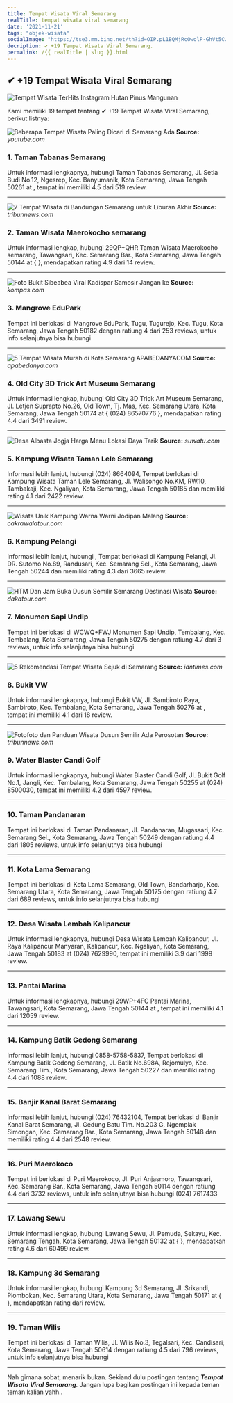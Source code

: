 ```yaml
---
title: Tempat Wisata Viral Semarang
realTitle: tempat wisata viral semarang
date: '2021-11-21'
tags: "objek-wisata"
socialImage: "https://tse3.mm.bing.net/th?id=OIP.pL1BQMjRcOwolP-GhVt5CwHaE8&amp;pid=15.1"
decription: ✔ +19 Tempat Wisata Viral Semarang.
permalink: /{{ realTitle | slug }}.html
---
```


## ✔ +19 Tempat Wisata Viral Semarang

![Tempat Wisata TerHits Instagram Hutan Pinus Mangunan ](https://www.joglowisata.com/wp-content/uploads/2018/02/hutan-pinus-mangunan.jpg)



Kami memiliki 19 tempat tentang ✔ +19 Tempat Wisata Viral Semarang, berikut listnya:



![Beberapa Tempat Wisata Paling Dicari di Semarang Ada ](https://tse1.mm.bing.net/th?id=OIP.pVP4G_5m7a8t8pN1VQhidQEsCo&amp;pid=15.1)
**Source:** _youtube.com_


### 1. Taman Tabanas Semarang



Untuk informasi lengkapnya, hubungi Taman Tabanas Semarang, Jl. Setia Budi No.12, Ngesrep, Kec. Banyumanik, Kota Semarang, Jawa Tengah 50261 at , tempat ini memiliki 4.5 dari 519 review.

---


![7 Tempat Wisata di Bandungan Semarang untuk Liburan Akhir ](https://tse2.mm.bing.net/th?id=OIP.25eyR4Xo7j4SSImPOQkfpwHaEK&amp;pid=15.1)
**Source:** _tribunnews.com_


### 2. Taman Wisata Maerokocho semarang



Untuk informasi lengkap, hubungi 29QP+QHR Taman Wisata Maerokocho semarang, Tawangsari, Kec. Semarang Bar., Kota Semarang, Jawa Tengah 50144 at {  }, mendapatkan rating 4.9 dari 14 review.

---


![Foto Bukit Sibeabea Viral Kadispar Samosir Jangan ke ](https://tse2.mm.bing.net/th?id=OIP.K3krBnSYgv2MQjEsIMvHEgHaE8&amp;pid=15.1)
**Source:** _kompas.com_


### 3. Mangrove EduPark



Tempat ini berlokasi di Mangrove EduPark, Tugu, Tugurejo, Kec. Tugu, Kota Semarang, Jawa Tengah 50182 dengan ratiung 4 dari 253 reviews, untuk info selanjutnya bisa hubungi 

---


![5 Tempat Wisata Murah di Kota Semarang  APABEDANYACOM](https://tse4.mm.bing.net/th?id=OIP.-qo1yVp-2v167tBX3shsZQHaEe&amp;pid=15.1)
**Source:** _apabedanya.com_


### 4. Old City 3D Trick Art Museum Semarang



Untuk informasi lengkap, hubungi Old City 3D Trick Art Museum Semarang, Jl. Letjen Suprapto No.26, Old Town, Tj. Mas, Kec. Semarang Utara, Kota Semarang, Jawa Tengah 50174 at { (024) 86570776 }, mendapatkan rating 4.4 dari 3491 review.

---


![Desa Albasta Jogja Harga Menu Lokasi Daya Tarik ](https://tse3.mm.bing.net/th?id=OIP.Q4KGTNqLHI3fmwKuaGOtlwHaJQ&amp;pid=15.1)
**Source:** _suwatu.com_


### 5. Kampung Wisata Taman Lele Semarang



Informasi lebih lanjut, hubungi (024) 8664094, Tempat berlokasi di Kampung Wisata Taman Lele Semarang, Jl. Walisongo No.KM, RW.10, Tambakaji, Kec. Ngaliyan, Kota Semarang, Jawa Tengah 50185 dan memiliki rating 4.1 dari 2422 review.

---


![Wisata Unik Kampung Warna Warni Jodipan Malang ](https://tse3.mm.bing.net/th?id=OIP.hO5lrA7zO3-5kbF2hhP_OgHaEx&amp;pid=15.1)
**Source:** _cakrawalatour.com_


### 6. Kampung Pelangi



Informasi lebih lanjut, hubungi , Tempat berlokasi di Kampung Pelangi, Jl. DR. Sutomo No.89, Randusari, Kec. Semarang Sel., Kota Semarang, Jawa Tengah 50244 dan memiliki rating 4.3 dari 3665 review.

---


![HTM Dan Jam Buka Dusun Semilir Semarang Destinasi Wisata ](https://tse1.mm.bing.net/th?id=OIP.d3SaPRH315hg8C1jDE_hKgHaE8&amp;pid=15.1)
**Source:** _dakatour.com_


### 7. Monumen Sapi Undip



Tempat ini berlokasi di WCWQ+FWJ Monumen Sapi Undip, Tembalang, Kec. Tembalang, Kota Semarang, Jawa Tengah 50275 dengan ratiung 4.7 dari 3 reviews, untuk info selanjutnya bisa hubungi 

---


![5 Rekomendasi Tempat Wisata Sejuk di Semarang](https://tse3.mm.bing.net/th?id=OIP.kfOQZZR7ssvmKHYj44zjbQHaFj&amp;pid=15.1)
**Source:** _idntimes.com_


### 8. Bukit VW



Untuk informasi lengkapnya, hubungi Bukit VW, Jl. Sambiroto Raya, Sambiroto, Kec. Tembalang, Kota Semarang, Jawa Tengah 50276 at , tempat ini memiliki 4.1 dari 18 review.

---


![Fotofoto dan Panduan Wisata Dusun Semilir Ada Perosotan ](https://tse3.mm.bing.net/th?id=OIP.ocMDg3tj6vA94p_V0LGNFAHaEK&amp;pid=15.1)
**Source:** _tribunnews.com_


### 9. Water Blaster Candi Golf



Untuk informasi lengkapnya, hubungi Water Blaster Candi Golf, Jl. Bukit Golf No.1, Jangli, Kec. Tembalang, Kota Semarang, Jawa Tengah 50255 at (024) 8500030, tempat ini memiliki 4.2 dari 4597 review.

---


### 10. Taman Pandanaran



Tempat ini berlokasi di Taman Pandanaran, Jl. Pandanaran, Mugassari, Kec. Semarang Sel., Kota Semarang, Jawa Tengah 50249 dengan ratiung 4.4 dari 1805 reviews, untuk info selanjutnya bisa hubungi 

---


### 11. Kota Lama Semarang



Tempat ini berlokasi di Kota Lama Semarang, Old Town, Bandarharjo, Kec. Semarang Utara, Kota Semarang, Jawa Tengah 50175 dengan ratiung 4.7 dari 689 reviews, untuk info selanjutnya bisa hubungi 

---


### 12. Desa Wisata Lembah Kalipancur



Untuk informasi lengkapnya, hubungi Desa Wisata Lembah Kalipancur, Jl. Raya Kalipancur Manyaran, Kalipancur, Kec. Ngaliyan, Kota Semarang, Jawa Tengah 50183 at (024) 7629990, tempat ini memiliki 3.9 dari 1999 review.

---


### 13. Pantai Marina



Untuk informasi lengkapnya, hubungi 29WP+4FC Pantai Marina, Tawangsari, Kota Semarang, Jawa Tengah 50144 at , tempat ini memiliki 4.1 dari 12059 review.

---


### 14. Kampung Batik Gedong Semarang



Informasi lebih lanjut, hubungi 0858-5758-5837, Tempat berlokasi di Kampung Batik Gedong Semarang, Jl. Batik No.698A, Rejomulyo, Kec. Semarang Tim., Kota Semarang, Jawa Tengah 50227 dan memiliki rating 4.4 dari 1088 review.

---


### 15. Banjir Kanal Barat Semarang



Informasi lebih lanjut, hubungi (024) 76432104, Tempat berlokasi di Banjir Kanal Barat Semarang, Jl. Gedung Batu Tim. No.203 G, Ngemplak Simongan, Kec. Semarang Bar., Kota Semarang, Jawa Tengah 50148 dan memiliki rating 4.4 dari 2548 review.

---


### 16. Puri Maerokoco



Tempat ini berlokasi di Puri Maerokoco, Jl. Puri Anjasmoro, Tawangsari, Kec. Semarang Bar., Kota Semarang, Jawa Tengah 50114 dengan ratiung 4.4 dari 3732 reviews, untuk info selanjutnya bisa hubungi (024) 7617433

---


### 17. Lawang Sewu



Untuk informasi lengkap, hubungi Lawang Sewu, Jl. Pemuda, Sekayu, Kec. Semarang Tengah, Kota Semarang, Jawa Tengah 50132 at {  }, mendapatkan rating 4.6 dari 60499 review.

---


### 18. Kampung 3d Semarang



Untuk informasi lengkap, hubungi Kampung 3d Semarang, Jl. Srikandi, Plombokan, Kec. Semarang Utara, Kota Semarang, Jawa Tengah 50171 at {  }, mendapatkan rating  dari  review.

---


### 19. Taman Wilis



Tempat ini berlokasi di Taman Wilis, Jl. Wilis No.3, Tegalsari, Kec. Candisari, Kota Semarang, Jawa Tengah 50614 dengan ratiung 4.5 dari 796 reviews, untuk info selanjutnya bisa hubungi 

---









Nah gimana sobat, menarik bukan. Sekiand dulu postingan tentang ***Tempat Wisata Viral Semarang***. Jangan lupa bagikan postingan ini kepada teman teman kalian yahh..
